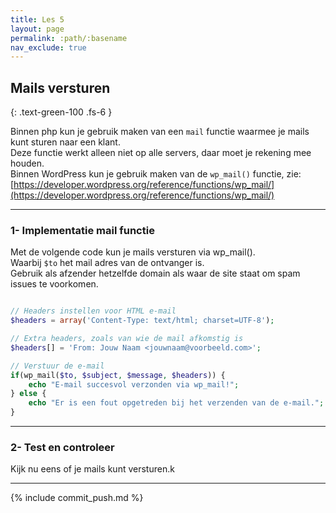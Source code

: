 ```yaml
---
title: Les 5
layout: page 
permalink: :path/:basename 
nav_exclude: true
---
```


## Mails versturen
{: .text-green-100 .fs-6 }

Binnen php kun je gebruik maken van een `mail` functie waarmee je mails kunt sturen naar een klant.  
Deze functie werkt alleen niet op alle servers, daar moet je rekening mee houden.  
Binnen WordPress kun je gebruik maken van de `wp_mail()` functie, zie: [https://developer.wordpress.org/reference/functions/wp_mail/](https://developer.wordpress.org/reference/functions/wp_mail/)

---
### 1- Implementatie mail functie
Met de volgende code kun je mails versturen via wp_mail().  
Waarbij `$to` het mail adres van de ontvanger is.  
Gebruik als afzender hetzelfde domain als waar de site staat om spam issues te voorkomen.
```php

// Headers instellen voor HTML e-mail
$headers = array('Content-Type: text/html; charset=UTF-8');

// Extra headers, zoals van wie de mail afkomstig is
$headers[] = 'From: Jouw Naam <jouwnaam@voorbeeld.com>';

// Verstuur de e-mail
if(wp_mail($to, $subject, $message, $headers)) {
    echo "E-mail succesvol verzonden via wp_mail!";
} else {
    echo "Er is een fout opgetreden bij het verzenden van de e-mail.";
}
```

---
### 2- Test en controleer
Kijk nu eens of je mails kunt versturen.k

---

{% include commit_push.md %}




